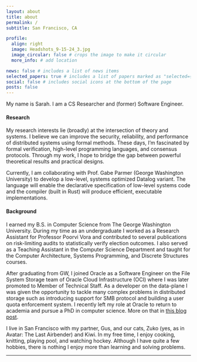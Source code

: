 ```yaml
---
layout: about
title: about
permalink: /
subtitle: San Francisco, CA

profile:
  align: right
  image: Headshots_9-15-24_3.jpg
  image_circular: false # crops the image to make it circular
  more_info: # add location

news: false # includes a list of news items
selected_papers: true # includes a list of papers marked as "selected={true}"
social: false # includes social icons at the bottom of the page
posts: false
---
```


My name is Sarah. I am a CS Researcher and (former) Software Engineer.

#### Research

My research interests lie (broadly) at the intersection of theory and systems. I believe we can improve the security, reliability, and performance of distributed systems using formal methods. These days, I’m fascinated by formal verification, high-level programming languages, and consensus protocols. Through my work, I hope to bridge the gap between powerful theoretical results and practical designs.

Currently, I am collaborating with Prof. Gabe Parmer (George Washington University) to develop a low-level, systems optimized Datalog variant. The language will enable the declarative specification of low-level systems code and the compiler (built in Rust) will produce efficient, executable implementations.

#### Background

I earned my B.S. in Computer Science from The George Washington University. During my time as an undergraduate I
worked as a Research Assistant for Professor Poorvi Vora and contributed to several publications on
risk-limiting audits to statistically verify election outcomes. I also served as a Teaching
Assistant in the Computer Science Department and taught for the Computer Architecture, Systems
Programming, and Discrete Structures courses.

After graduating from GW, I joined Oracle as a Software Engineer on the File System Storage team of Oracle Cloud Infrastructure (OCI)
where I was later promoted to Member of Technical Staff. As a developer on the data-plane I was
given the opportunity to tackle many complex problems in distributed storage such as introducing
support for SMB protocol and building a user quota enforcement system. I recently left my role at
Oracle to return to academia and pursue a PhD in computer science. More on that in [this blog post](/blog/2024/i-quit).

I live in San Francisco with my partner, Gus, and our cats, Zuko (yes, as in Avatar: The Last Airbender)
and Kiwi. In my free time, I enjoy cooking, knitting, playing pool, and watching hockey. Although I
have quite a few hobbies, there is nothing I enjoy more than learning and solving problems.

---
